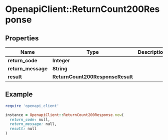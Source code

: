 # OpenapiClient::ReturnCount200Response

## Properties

| Name | Type | Description | Notes |
| ---- | ---- | ----------- | ----- |
| **return_code** | **Integer** |  | [optional] |
| **return_message** | **String** |  | [optional] |
| **result** | [**ReturnCount200ResponseResult**](ReturnCount200ResponseResult.md) |  | [optional] |

## Example

```ruby
require 'openapi_client'

instance = OpenapiClient::ReturnCount200Response.new(
  return_code: null,
  return_message: null,
  result: null
)
```

